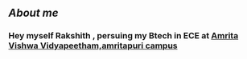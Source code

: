 ## *About me*
### **Hey myself Rakshith , persuing my Btech in ECE at [Amrita Vishwa Vidyapeetham,amritapuri campus](https://amrita.edu/campus/amritapuri/)**

